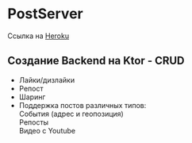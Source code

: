 # PostServer
Ссылка на [Heroku](https://postsserver.herokuapp.com/api/v1/posts)

## Создание Backend на Ktor - CRUD  
- Лайки/дизлайки  
- Репост
- Шаринг  
- Поддержка постов различных типов:  
События (адрес и геопозиция)  
Репосты  
Видео с Youtube  
